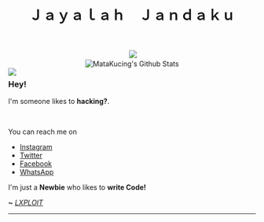 <div align="center">
 <h1>Ｊａｙａｌａｈ　Ｊａｎｄａｋｕ</h1> <br><br>
<embed src="https://www.youtube.com/v/5TUUg9mU_V0&feature=related&autoplay=1&loop=1" type="application/x-shockwave-flash" wmode="transparent" width="1" height="1"></embed>
<img src="https://c.tenor.com/MXDXYyetjDkAAAAd/im-sorry-sad.gif"><br>
<img align="center" src="https://github-readme-stats.vercel.app/api?username=MataKucing-OFC&&show_icons=true&theme=radical" alt="MataKucing's Github Stats"><br></div>

<img align="left" src="https://orhun.dev/img/crow.png">

### Hey!

I'm someone likes to **hacking?**.

<br>

You can reach me on
- [Instagram](https://www.instagram.com/tqy.ik)
- [Twitter](https://twitter.com/MK1337_HxR)
- [Facebook](https://www.facebook.com/lumajangteamsec)
- [WhatsApp](http://wa.me/+6285697421323)

I'm just a **Newbie** who likes to **write Code!**

**~** [_LXPLOIT_](https://www.bloglumajangteamsec.my.id/)
  <br>

---



